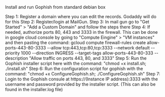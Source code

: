 <h>Install and run Gophish from standard debian box</h> 

<p>
Step 1:		Register a domain where you can edit the records. Godaddy will do for this
Step 2:		Register/login at MailGun.
Step 3:		In mail gun go to "Get Started" > "Add a Custom Domain" and follow the steps there
Step 4:		If needed, authorize ports 80, 443 and 3333 in the firewall. This can be done in google cloud console by going to "Compute Eingine" > "VM instances" and then pasting the command:
gcloud compute firewall-rules create allow-ports-443-80-3333 --allow tcp:443,tcp:80,tcp:3333 --network default --priority 1000 --direction INGRESS --target-tags allow-ports-443-80-333 --description "Allow traffic on ports 443, 80, and 3333"
Step 5:		Run the Gophish installer script here with the command: "chmod +x install.sh; ./install.sh"
Step 6:		Run the configuration script for gophish with the command: "chmod +x ConfigureGophish.sh; ./ConfigureGophish.sh"
Step 7:		Login to the Gophish consule at https://(Instance IP address):3333 with the username and password provided by the installer script. (This can also be found in the installer.log file)

</p>
